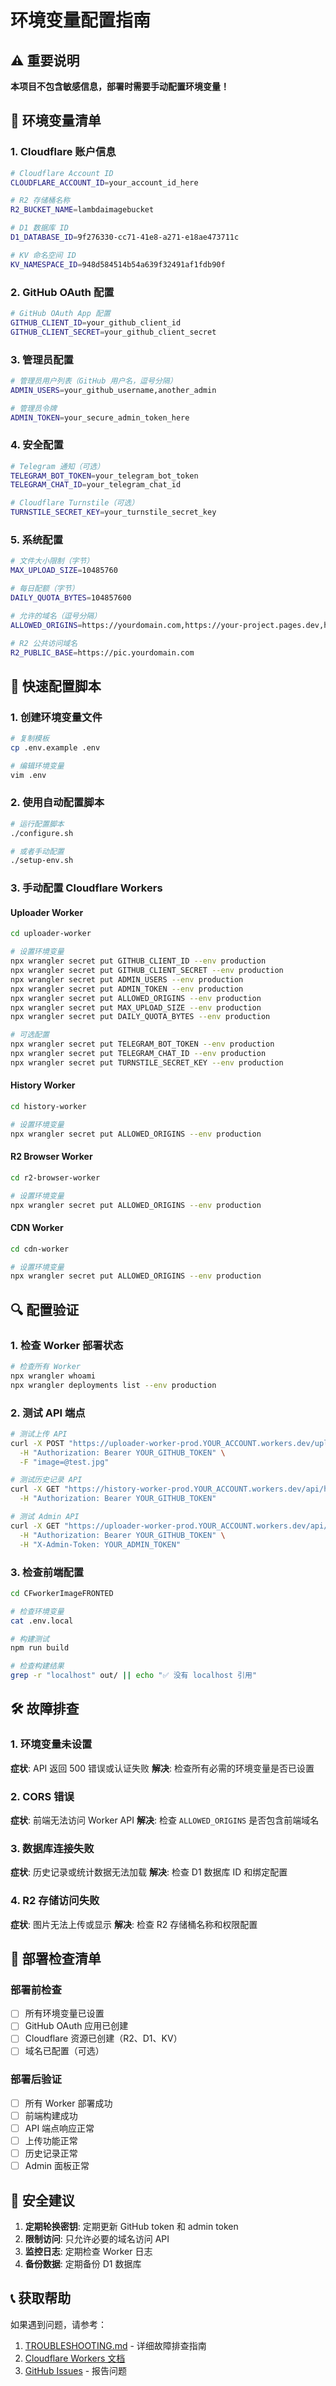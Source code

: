 # 环境变量配置指南

## ⚠️ 重要说明

**本项目不包含敏感信息，部署时需要手动配置环境变量！**

## 🔧 环境变量清单

### 1. Cloudflare 账户信息

```bash
# Cloudflare Account ID
CLOUDFLARE_ACCOUNT_ID=your_account_id_here

# R2 存储桶名称
R2_BUCKET_NAME=lambdaimagebucket

# D1 数据库 ID
D1_DATABASE_ID=9f276330-cc71-41e8-a271-e18ae473711c

# KV 命名空间 ID
KV_NAMESPACE_ID=948d584514b54a639f32491af1fdb90f
```

### 2. GitHub OAuth 配置

```bash
# GitHub OAuth App 配置
GITHUB_CLIENT_ID=your_github_client_id
GITHUB_CLIENT_SECRET=your_github_client_secret
```

### 3. 管理员配置

```bash
# 管理员用户列表（GitHub 用户名，逗号分隔）
ADMIN_USERS=your_github_username,another_admin

# 管理员令牌
ADMIN_TOKEN=your_secure_admin_token_here
```

### 4. 安全配置

```bash
# Telegram 通知（可选）
TELEGRAM_BOT_TOKEN=your_telegram_bot_token
TELEGRAM_CHAT_ID=your_telegram_chat_id

# Cloudflare Turnstile（可选）
TURNSTILE_SECRET_KEY=your_turnstile_secret_key
```

### 5. 系统配置

```bash
# 文件大小限制（字节）
MAX_UPLOAD_SIZE=10485760

# 每日配额（字节）
DAILY_QUOTA_BYTES=104857600

# 允许的域名（逗号分隔）
ALLOWED_ORIGINS=https://yourdomain.com,https://your-project.pages.dev,https://*.your-project.pages.dev

# R2 公共访问域名
R2_PUBLIC_BASE=https://pic.yourdomain.com
```

## 🚀 快速配置脚本

### 1. 创建环境变量文件

```bash
# 复制模板
cp .env.example .env

# 编辑环境变量
vim .env
```

### 2. 使用自动配置脚本

```bash
# 运行配置脚本
./configure.sh

# 或者手动配置
./setup-env.sh
```

### 3. 手动配置 Cloudflare Workers

#### Uploader Worker

```bash
cd uploader-worker

# 设置环境变量
npx wrangler secret put GITHUB_CLIENT_ID --env production
npx wrangler secret put GITHUB_CLIENT_SECRET --env production
npx wrangler secret put ADMIN_USERS --env production
npx wrangler secret put ADMIN_TOKEN --env production
npx wrangler secret put ALLOWED_ORIGINS --env production
npx wrangler secret put MAX_UPLOAD_SIZE --env production
npx wrangler secret put DAILY_QUOTA_BYTES --env production

# 可选配置
npx wrangler secret put TELEGRAM_BOT_TOKEN --env production
npx wrangler secret put TELEGRAM_CHAT_ID --env production
npx wrangler secret put TURNSTILE_SECRET_KEY --env production
```

#### History Worker

```bash
cd history-worker

# 设置环境变量
npx wrangler secret put ALLOWED_ORIGINS --env production
```

#### R2 Browser Worker

```bash
cd r2-browser-worker

# 设置环境变量
npx wrangler secret put ALLOWED_ORIGINS --env production
```

#### CDN Worker

```bash
cd cdn-worker

# 设置环境变量
npx wrangler secret put ALLOWED_ORIGINS --env production
```

## 🔍 配置验证

### 1. 检查 Worker 部署状态

```bash
# 检查所有 Worker
npx wrangler whoami
npx wrangler deployments list --env production
```

### 2. 测试 API 端点

```bash
# 测试上传 API
curl -X POST "https://uploader-worker-prod.YOUR_ACCOUNT.workers.dev/upload" \
  -H "Authorization: Bearer YOUR_GITHUB_TOKEN" \
  -F "image=@test.jpg"

# 测试历史记录 API
curl -X GET "https://history-worker-prod.YOUR_ACCOUNT.workers.dev/api/history" \
  -H "Authorization: Bearer YOUR_GITHUB_TOKEN"

# 测试 Admin API
curl -X GET "https://uploader-worker-prod.YOUR_ACCOUNT.workers.dev/api/admin/stats" \
  -H "Authorization: Bearer YOUR_GITHUB_TOKEN" \
  -H "X-Admin-Token: YOUR_ADMIN_TOKEN"
```

### 3. 检查前端配置

```bash
cd CFworkerImageFRONTED

# 检查环境变量
cat .env.local

# 构建测试
npm run build

# 检查构建结果
grep -r "localhost" out/ || echo "✅ 没有 localhost 引用"
```

## 🛠️ 故障排查

### 1. 环境变量未设置

**症状**: API 返回 500 错误或认证失败
**解决**: 检查所有必需的环境变量是否已设置

### 2. CORS 错误

**症状**: 前端无法访问 Worker API
**解决**: 检查 `ALLOWED_ORIGINS` 是否包含前端域名

### 3. 数据库连接失败

**症状**: 历史记录或统计数据无法加载
**解决**: 检查 D1 数据库 ID 和绑定配置

### 4. R2 存储访问失败

**症状**: 图片无法上传或显示
**解决**: 检查 R2 存储桶名称和权限配置

## 📝 部署检查清单

### 部署前检查

- [ ] 所有环境变量已设置
- [ ] GitHub OAuth 应用已创建
- [ ] Cloudflare 资源已创建（R2、D1、KV）
- [ ] 域名已配置（可选）

### 部署后验证

- [ ] 所有 Worker 部署成功
- [ ] 前端构建成功
- [ ] API 端点响应正常
- [ ] 上传功能正常
- [ ] 历史记录正常
- [ ] Admin 面板正常

## 🔐 安全建议

1. **定期轮换密钥**: 定期更新 GitHub token 和 admin token
2. **限制访问**: 只允许必要的域名访问 API
3. **监控日志**: 定期检查 Worker 日志
4. **备份数据**: 定期备份 D1 数据库

## 📞 获取帮助

如果遇到问题，请参考：

1. [TROUBLESHOOTING.md](./TROUBLESHOOTING.md) - 详细故障排查指南
2. [Cloudflare Workers 文档](https://developers.cloudflare.com/workers/)
3. [GitHub Issues](https://github.com/your-repo/issues) - 报告问题
